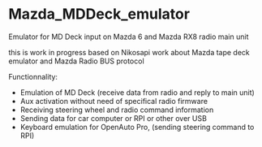 # Mazda_MDDeck_emulator
Emulator for MD Deck input on Mazda 6 and Mazda RX8 radio main unit

this is work in progress based on Nikosapi work about Mazda tape deck emulator and Mazda Radio BUS protocol

Functionnality:
  - Emulation of MD Deck (receive data from radio and reply to main unit)
  - Aux activation without need of specifical radio firmware
  - Receiving steering wheel and radio command information
  - Sending data for car computer or RPI or other over USB
  - Keyboard emulation for OpenAuto Pro, (sending steering command to RPI)
